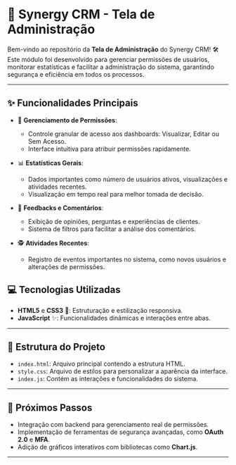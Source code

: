 # 🚀 **Synergy CRM - Tela de Administração**

Bem-vindo ao repositório da **Tela de Administração** do Synergy CRM! 🛠️  
Este módulo foi desenvolvido para gerenciar permissões de usuários, monitorar estatísticas e facilitar a administração do sistema, garantindo segurança e eficiência em todos os processos.

---

## ✨ **Funcionalidades Principais**
- 🔐 **Gerenciamento de Permissões**:
  - Controle granular de acesso aos dashboards: Visualizar, Editar ou Sem Acesso.
  - Interface intuitiva para atribuir permissões rapidamente.

- 📊 **Estatísticas Gerais**:
  - Dados importantes como número de usuários ativos, visualizações e atividades recentes.
  - Visualização em tempo real para melhor tomada de decisão.

- 💬 **Feedbacks e Comentários**:
  - Exibição de opiniões, perguntas e experiências de clientes.
  - Sistema de filtros para facilitar a análise dos comentários.

- 🕵️ **Atividades Recentes**:
  - Registro de eventos importantes no sistema, como novos usuários e alterações de permissões.



## 💻 **Tecnologias Utilizadas**
- **HTML5** e **CSS3** 🎨: Estruturação e estilização responsiva.
- **JavaScript** ✨: Funcionalidades dinâmicas e interações entre abas.

---

## 📂 **Estrutura do Projeto**
- `index.html`: Arquivo principal contendo a estrutura HTML.
- `style.css`: Arquivo de estilos para personalizar a aparência da interface.
- `index.js`: Contém as interações e funcionalidades do sistema.

---

## 🚧 **Próximos Passos**
- Integração com backend para gerenciamento real de permissões.
- Implementação de ferramentas de segurança avançadas, como **OAuth 2.0** e **MFA**.
- Adição de gráficos interativos com bibliotecas como **Chart.js**.

---

